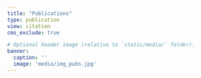 ```yaml
---
title: "Publications"
type: publication
view: citation
cms_exclude: true

# Optional header image (relative to `static/media/` folder).
banner:
  caption: ''
  image: 'media/img_pubs.jpg'
---
```

